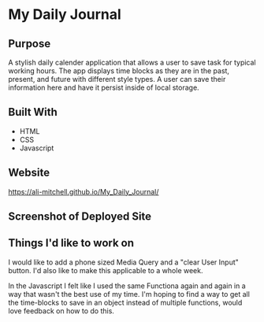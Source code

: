 

# My Daily Journal

## Purpose
A stylish daily calender application that allows a user to save task for typical working hours. The app displays time blocks as they are in the past, present, and future with different style types. A user can save their information here and have it persist inside of local storage. 
 

## Built With
* HTML
* CSS
* Javascript

## Website

https://ali-mitchell.github.io/My_Daily_Journal/


## Screenshot of Deployed Site


## Things I'd like to work on 
I would like to add a phone sized Media Query and a "clear User Input" button. I'd also like to make this applicable to a whole week. 

In the Javascript I felt like I used the same Functiona again and again in a way that wasn't the best use of my time. I'm hoping to find a way to get all the time-blocks to save in an object instead of multiple functions, would love feedback on how to do this. 